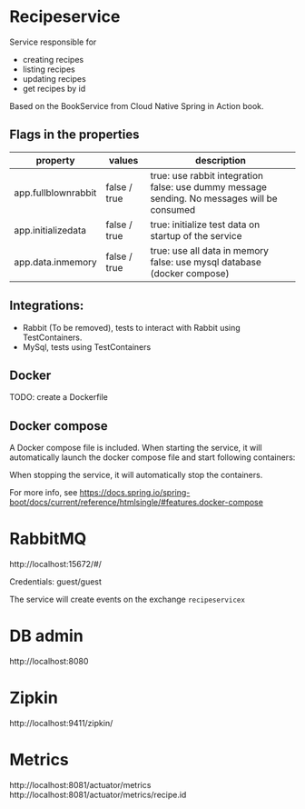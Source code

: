 # Recipeservice

Service responsible for
- creating recipes
- listing recipes
- updating recipes
- get recipes by id

Based on the BookService from Cloud Native Spring in Action book.

## Flags in the properties
| property            | values       | description                                                                                      |
|---------------------|--------------|--------------------------------------------------------------------------------------------------|
| app.fullblownrabbit | false / true | true: use rabbit integration<br/> false: use dummy message sending. No messages will be consumed |
| app.initializedata  | false / true | true: initialize test data on startup of the service                                             |                                                                                            |
| app.data.inmemory   | false / true | true: use all data in memory<br/> false: use mysql database (docker compose)                     |

## Integrations:
- Rabbit (To be removed), tests to interact with Rabbit using TestContainers.
- MySql, tests using TestContainers


## Docker
TODO: create a Dockerfile

## Docker compose
A Docker compose file is included. 
When starting the service,
it will automatically launch the docker compose file and start following containers:

When stopping the service, it will automatically stop the containers.

For more info, see
https://docs.spring.io/spring-boot/docs/current/reference/htmlsingle/#features.docker-compose

# RabbitMQ

http://localhost:15672/#/

Credentials:
guest/guest

The service will create events on the exchange `recipeservicex`

# DB admin

http://localhost:8080

# Zipkin

http://localhost:9411/zipkin/

# Metrics
http://localhost:8081/actuator/metrics
http://localhost:8081/actuator/metrics/recipe.id

